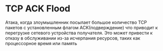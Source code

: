 # TCP ACK Flood 
Атака, когда злоумышленник посылает большое количество TCP пакетов с установленным флагом ACK(подверждение) что приводит к перегрузке сетевого устройства получателя. Это может привести к отказу в обслуживании из-за исчерпания ресурсов, таких как процессорное время или память

